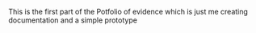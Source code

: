 This is the first part of the Potfolio of evidence which is just me creating documentation and a simple prototype
